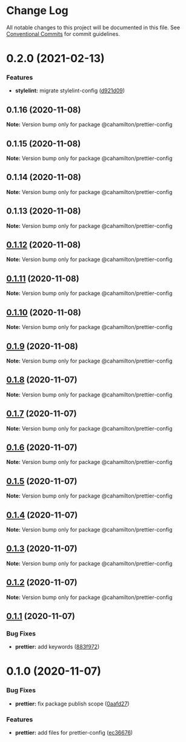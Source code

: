 # Change Log

All notable changes to this project will be documented in this file.
See [Conventional Commits](https://conventionalcommits.org) for commit guidelines.

# 0.2.0 (2021-02-13)


### Features

* **stylelint:** migrate stylelint-config ([d921d09](https://github.com/cahamilton/furphy/commit/d921d09282843f58075a3960ca83bc575f06433a))





## 0.1.16 (2020-11-08)

**Note:** Version bump only for package @cahamilton/prettier-config





## 0.1.15 (2020-11-08)

**Note:** Version bump only for package @cahamilton/prettier-config





## 0.1.14 (2020-11-08)

**Note:** Version bump only for package @cahamilton/prettier-config





## 0.1.13 (2020-11-08)

**Note:** Version bump only for package @cahamilton/prettier-config





## [0.1.12](https://github.com/cahamilton/furphy/compare/@cahamilton/prettier-config@0.1.11...@cahamilton/prettier-config@0.1.12) (2020-11-08)

**Note:** Version bump only for package @cahamilton/prettier-config





## [0.1.11](https://github.com/cahamilton/furphy/compare/@cahamilton/prettier-config@0.1.10...@cahamilton/prettier-config@0.1.11) (2020-11-08)

**Note:** Version bump only for package @cahamilton/prettier-config





## [0.1.10](https://github.com/cahamilton/furphy/compare/@cahamilton/prettier-config@0.1.9...@cahamilton/prettier-config@0.1.10) (2020-11-08)

**Note:** Version bump only for package @cahamilton/prettier-config





## [0.1.9](https://github.com/cahamilton/furphy/compare/@cahamilton/prettier-config@0.1.8...@cahamilton/prettier-config@0.1.9) (2020-11-08)

**Note:** Version bump only for package @cahamilton/prettier-config





## [0.1.8](https://github.com/cahamilton/furphy/compare/@cahamilton/prettier-config@0.1.7...@cahamilton/prettier-config@0.1.8) (2020-11-07)

**Note:** Version bump only for package @cahamilton/prettier-config





## [0.1.7](https://github.com/cahamilton/furphy/compare/@cahamilton/prettier-config@0.1.6...@cahamilton/prettier-config@0.1.7) (2020-11-07)

**Note:** Version bump only for package @cahamilton/prettier-config





## [0.1.6](https://github.com/cahamilton/furphy/compare/@cahamilton/prettier-config@0.1.5...@cahamilton/prettier-config@0.1.6) (2020-11-07)

**Note:** Version bump only for package @cahamilton/prettier-config





## [0.1.5](https://github.com/cahamilton/furphy/compare/@cahamilton/prettier-config@0.1.4...@cahamilton/prettier-config@0.1.5) (2020-11-07)

**Note:** Version bump only for package @cahamilton/prettier-config





## [0.1.4](https://github.com/cahamilton/furphy/compare/@cahamilton/prettier-config@0.1.3...@cahamilton/prettier-config@0.1.4) (2020-11-07)

**Note:** Version bump only for package @cahamilton/prettier-config





## [0.1.3](https://github.com/cahamilton/furphy/compare/@cahamilton/prettier-config@0.1.2...@cahamilton/prettier-config@0.1.3) (2020-11-07)

**Note:** Version bump only for package @cahamilton/prettier-config





## [0.1.2](https://github.com/cahamilton/furphy/compare/@cahamilton/prettier-config@0.1.1...@cahamilton/prettier-config@0.1.2) (2020-11-07)

**Note:** Version bump only for package @cahamilton/prettier-config





## [0.1.1](https://github.com/cahamilton/furphy/compare/@cahamilton/prettier-config@0.1.0...@cahamilton/prettier-config@0.1.1) (2020-11-07)


### Bug Fixes

* **prettier:** add keywords ([883f972](https://github.com/cahamilton/furphy/commit/883f97297913396391ab9ddee6ce02d456c8103f))





# 0.1.0 (2020-11-07)


### Bug Fixes

* **prettier:** fix package publish scope ([0aafd27](https://github.com/cahamilton/furphy/commit/0aafd275366bf3e35bcc6727ed6ab43bf98b1f4d))


### Features

* **prettier:** add files for prettier-config ([ec36676](https://github.com/cahamilton/furphy/commit/ec36676f8181c7e4aa5502cfa2171bee20b5afa9))
